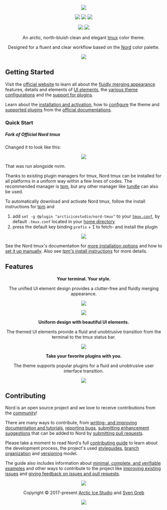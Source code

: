 <p align="center"><a href="https://www.nordtheme.com/ports/tmux" target="_blank"><img src="https://raw.githubusercontent.com/arcticicestudio/nord-docs/develop/assets/images/ports/tmux/repository-hero.svg?sanitize=true"/></a></p>

<p align="center"><a href="https://github.com/arcticicestudio/nord-tmux/releases/latest" target="_blank"><img src="https://img.shields.io/github/release/arcticicestudio/nord-tmux.svg?style=flat-square&label=Release&logo=github&logoColor=eceff4&colorA=4c566a&colorB=88c0d0"/></a> <a href="https://www.nordtheme.com/docs/ports/tmux"><img src="https://img.shields.io/github/release/arcticicestudio/nord-tmux.svg?style=flat-square&label=Docs&colorA=4c566a&colorB=88c0d0&logo=data%3Aimage%2Fsvg%2Bxml%3Bbase64%2CPHN2ZyB4bWxucz0iaHR0cDovL3d3dy53My5vcmcvMjAwMC9zdmciIHdpZHRoPSIxNiIgaGVpZ2h0PSIxNiI%2BCiAgICA8cGF0aCBmaWxsPSIjZDhkZWU5IiBkPSJNMTMuNzQ2IDIuODEzYS42Ny42NyAwIDAgMC0uNTU5LS4xMzNMOCAzLjg0OGwtNS4xODgtMS4xOGEuNjY5LjY2OSAwIDAgMC0uNTcuMTMzLjY3Ny42NzcgMCAwIDAtLjI0Mi41MzF2OC4xMzNjLS4wMDguMzIuMjEuNTk4LjUyLjY2OGw1LjMzMiAxLjE5OWguMjk2bDUuMzMyLTEuMmEuNjY4LjY2OCAwIDAgMCAuNTItLjY2N1YzLjMzMmEuNjU5LjY1OSAwIDAgMC0uMjU0LS41MnpNMy4zMzIgNC4xNjhsNCAuODk4djYuNzY2bC00LS44OTh6bTkuMzM2IDYuNzY2bC00IC44OThWNS4wNjZsNC0uODk4em0wIDAiLz4KPC9zdmc%2BCg%3D%3D"/></a> <a href="https://github.com/arcticicestudio/nord-tmux/blob/develop/CHANGELOG.md" target="_blank"><img src="https://img.shields.io/github/release/arcticicestudio/nord-tmux.svg?style=flat-square&label=Changelog&logo=github&logoColor=eceff4&colorA=4c566a&colorB=88c0d0"/></a></p>

<p align="center"><a href="https://github.com/arcticicestudio/styleguide-markdown/releases/latest" target="_blank"><img src="https://img.shields.io/github/release/arcticicestudio/styleguide-markdown.svg?style=flat-square&label=Markdown%20Style%20Guide&colorA=4c566a&colorB=88c0d0&logo=data%3Aimage%2Fsvg%2Bxml%3Bbase64%2CPHN2ZyB4bWxucz0iaHR0cDovL3d3dy53My5vcmcvMjAwMC9zdmciIHdpZHRoPSIzOSIgaGVpZ2h0PSIzOSIgdmlld0JveD0iMCAwIDM5IDM5Ij48cGF0aCBmaWxsPSJub25lIiBzdHJva2U9IiNEOERFRTkiIHN0cm9rZS13aWR0aD0iMyIgc3Ryb2tlLW1pdGVybGltaXQ9IjEwIiBkPSJNMS41IDEuNWgzNnYzNmgtMzZ6Ii8%2BPHBhdGggZmlsbD0iI0Q4REVFOSIgZD0iTTIwLjY4MyAyNS42NTVsNS44NzItMTMuNDhoLjU2Nmw1Ljg3MyAxMy40OGgtMS45OTZsLTQuMTU5LTEwLjA1Ni00LjE2MSAxMC4wNTZoLTEuOTk1em0tMi42OTYgMGwtMTMuNDgtNS44NzJ2LS41NjZsMTMuNDgtNS44NzJ2MS45OTVMNy45MzEgMTkuNWwxMC4wNTYgNC4xNnoiLz48L3N2Zz4%3D"/></a> <a href="https://github.com/arcticicestudio/styleguide-git/releases/latest" target="_blank"><img src="https://img.shields.io/github/release/arcticicestudio/styleguide-git.svg?style=flat-square&label=Git%20Style%20Guide&logoColor=eceff4&colorA=4c566a&colorB=88c0d0&logo=git"/></a></p>

<p align="center">An arctic, north-bluish clean and elegant <a href="https://tmux.github.io" target="_blank">tmux</a> color theme.</p>

<p align="center">Designed for a fluent and clear workflow based on the <a href="https://www.nordtheme.com" target="_blank">Nord</a> color palette.</p>

<p align="center"><a href="https://www.nordtheme.com/ports/tmux" target="_blank"><img src="https://raw.githubusercontent.com/arcticicestudio/nord-docs/develop/assets/images/ports/tmux/overview.png"/></a></p>

## Getting Started

Visit the [official website][nord-home] to learn all about the [fluidly merging appearance][nord-home#intro] features, details and elements of [UI elements][nord-home#ui-elements], the [various theme configurations][nord-home#configurations] and the [support for plugins][nord-home#plugin-support].

Learn about the [installation and activation][nord-docs-home-install], how to [configure][nord-docs-home-config] the theme and [supported plugins][nord-docs-home-plugins] from the [official documentations][nord-docs-home].

### Quick Start

##### Fork of Official Nord tmux

Changed it to look like this:

<p align="center"><img src="https://i.ibb.co/Fmw60WP/screenshot-2020-06-24-071318.png"/></p>

That was run alongside nvim.

Thanks to existing plugin managers for tmux, Nord tmux can be installed for all platforms in a uniform way within a few lines of codes. The recommended manager is [tpm][gh-tmux-plugins/tpm], but any other manager like [tundle][gh-javier-lopez/tundle] can also be used.

To automatically download and activate Nord tmux, follow the install instructions for [tpm][gh-tmux-plugins/tpm] and

1. add `set -g @plugin "arcticicestudio/nord-tmux"` to your [`tmux.conf`][tmux-man-tmux.conf], by default `.tmux.conf` located in your [home directory][wiki-home_dir]
2. press the default key binding `prefix` + <kbd>I</kbd> to fetch- and install the plugin

<p align="center"><img src="https://raw.githubusercontent.com/arcticicestudio/nord-docs/develop/assets/images/ports/tmux/installation-tpm.png"/></p>

See the Nord tmux's documentation for [more installation options][nord-docs-home-install] and how to [set it up manually][nord-docs-home-install#manual].
Also see [_tpm's_ install instructions][gh-tpm-docs-install-plugins] for more details.

## Features

<div align="center"><p><strong>Your terminal. Your style.</strong></p><p>The unified UI element design provides a clutter-free and fluidly merging appearance.</p></div>

<p align="center"><a href="https://www.nordtheme.com/ports/tmux#intro" target="_blank"><img src="https://raw.githubusercontent.com/arcticicestudio/nord-docs/develop/assets/images/ports/tmux/ui-fluid-appearance-vim.png"/></a></p>

<p align="center"><a href="https://www.nordtheme.com/ports/tmux#introduction" target="_blank"><img src="https://raw.githubusercontent.com/arcticicestudio/nord-docs/develop/assets/images/ports/tmux/ui-fluid-appearance-gotop.png"/></a></p>

<div align="center"><p><strong>Uniform design with beautiful UI elements.</strong></p><p>The themed UI elements provide a fluid and unobtrusive transition from the terminal to the tmux status bar.</p></div>

<p align="center"><a href="https://www.nordtheme.com/ports/tmux#ui-elements" target="_blank"><img src="https://raw.githubusercontent.com/arcticicestudio/nord-docs/develop/assets/images/ports/tmux/ui-clock.png"/></a></p>

<div align="center"><p><strong>Take your favorite plugins with you.</strong></p><p>The theme supports popular plugins for a fluid and unobtrusive user interface transition.</p></div>

<p align="center"><a href="https://www.nordtheme.com/ports/tmux#plugin-support" target="_blank"><img src="https://raw.githubusercontent.com/arcticicestudio/nord-docs/develop/assets/images/ports/tmux/plugins-tmux-prefix-highlight.png"/></a></p>

## Contributing

Nord is an open source project and we love to receive contributions from the [community][nord-comm]!

There are many ways to contribute, from [writing- and improving documentation and tutorials][nord-contrib-guide-docs], [reporting bugs][nord-contrib-guide-bugs], [submitting enhancement suggestions][nord-contrib-guide-enhance] that can be added to Nord by [submitting pull requests][nord-contrib-guide-pr].

Please take a moment to read Nord's full [contributing guide][nord-contrib-guide] to learn about the development process, the project's used [styleguides][nord-contrib-guide-styles], [branch organization][nord-contrib-guide-branching] and [versioning][nord-contrib-guide-versioning] model.

The guide also includes information about [minimal, complete, and verifiable examples][nord-contrib-guide-mcve] and other ways to contribute to the project like [improving existing issues][nord-contrib-guide-impr-issues] and [giving feedback on issues and pull requests][nord-contrib-guide-feedback].

<p align="center"><img src="https://raw.githubusercontent.com/arcticicestudio/nord-docs/develop/assets/images/nord/repository-footer-separator.svg?sanitize=true" /></p>

<p align="center">Copyright &copy; 2017-present <a href="https://www.arcticicestudio.com" target="_blank">Arctic Ice Studio</a> and <a href="https://www.svengreb.de" target="_blank">Sven Greb</a></p>

<p align="center"><a href="https://github.com/arcticicestudio/nord-tmux/blob/develop/LICENSE.md"><img src="https://img.shields.io/static/v1.svg?style=flat-square&label=License&message=MIT&logoColor=eceff4&logo=github&colorA=4c566a&colorB=88c0d0"/></a></p>

[gh-javier-lopez/tundle]: https://github.com/javier-lopez/tundle
[gh-tmux-plugins/tpm]: https://github.com/tmux-plugins/tpm
[gh-tpm-docs-install-plugins]: https://github.com/tmux-plugins/tpm#installing-plugins
[nord-comm]: https://www.nordtheme.com/community
[nord-contrib-guide-branching]: https://github.com/arcticicestudio/nord/blob/develop/CONTRIBUTING.md#branch-organization
[nord-contrib-guide-bugs]: https://github.com/arcticicestudio/nord/blob/develop/CONTRIBUTING.md#bug-reports
[nord-contrib-guide-docs]: https://github.com/arcticicestudio/nord/blob/develop/CONTRIBUTING.md#documentations
[nord-contrib-guide-enhance]: https://github.com/arcticicestudio/nord/blob/develop/CONTRIBUTING.md#enhancement-suggestions
[nord-contrib-guide-feedback]: https://github.com/arcticicestudio/nord/blob/develop/CONTRIBUTING.md#give-feedback-on-issues-and-pull-requests
[nord-contrib-guide-impr-issues]: https://github.com/arcticicestudio/nord/blob/develop/CONTRIBUTING.md#improve-issues
[nord-contrib-guide-mcve]: https://github.com/arcticicestudio/nord/blob/develop/CONTRIBUTING.md#mcve
[nord-contrib-guide-pr]: https://github.com/arcticicestudio/nord/blob/develop/CONTRIBUTING.md#pull-requests
[nord-contrib-guide-styles]: https://github.com/arcticicestudio/nord/blob/develop/CONTRIBUTING.md#styleguides
[nord-contrib-guide-versioning]: https://github.com/arcticicestudio/nord/blob/develop/CONTRIBUTING.md#versioning
[nord-contrib-guide]: https://github.com/arcticicestudio/nord/blob/develop/CONTRIBUTING.md
[nord-docs-home-config]: https://www.nordtheme.com/docs/ports/tmux/configuration
[nord-docs-home-install]: https://www.nordtheme.com/docs/ports/tmux/installation
[nord-docs-home-install#manual]: https://www.nordtheme.com/docs/ports/tmux/installation#manual
[nord-docs-home-plugins]: https://www.nordtheme.com/docs/ports/tmux/plugin-support
[nord-docs-home]: https://www.nordtheme.com/docs/ports/tmux
[nord-home]: https://www.nordtheme.com/ports/tmux
[nord-home#configurations]: https://www.nordtheme.com/ports/tmux#configurations
[nord-home#intro]: https://www.nordtheme.com/ports/tmux#intro
[nord-home#plugin-support]: https://www.nordtheme.com/ports/tmux#plugin-support
[nord-home#ui-elements]: https://www.nordtheme.com/ports/tmux#ui-elements
[tmux-man-tmux.conf]: http://man.openbsd.org/OpenBSD-current/man1/tmux.1#FILES
[wiki-home_dir]: https://en.wikipedia.org/wiki/Home_directory
